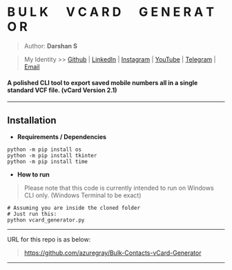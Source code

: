 # **B U L K &emsp; V C A R D &emsp; G E N E R A T O R**

> Author: **Darshan S**

> My Identity >>  [Github](https://github.com/azuregray/) | [LinkedIn](https://linkedin.com/in/arcticblue/) | [Instagram](https://instagram.com/thedarshgowda/) | [YouTube](https://www.youtube.com/@pantoneblue/) | [Telegram](https://t.me/adobegreen/) | [Email](mailto:d7gowda@gmail.com)

#### A polished CLI tool to export saved mobile numbers all in a single standard VCF file. (vCard Version 2.1)
---
## Installation

- **Requirements / Dependencies**
```
python -m pip install os
python -m pip install tkinter
python -m pip install time
```
- **How to run**

> Please note that this code is currently intended to run on Windows CLI only.
> (Windows Terminal to be exact)

```
# Assuming you are inside the cloned folder
# Just run this:
python vcard_generator.py
```
---
URL for this repo is as below:

> https://github.com/azuregray/Bulk-Contacts-vCard-Generator

---